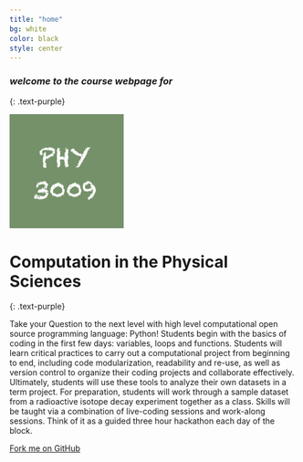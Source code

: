 ```yaml
---
title: "home"
bg: white
color: black
style: center
---
```


### *welcome to the course webpage for*
{: .text-purple}

<span><img height="200" width="200" src="img/PHY3009_logo.png" /></span>

# Computation in the Physical Sciences
{: .text-purple}

Take your Question to the next level with high level computational open source programming 
language: Python! Students begin with the basics of coding in the first few days: 
variables, loops and functions. Students will learn critical practices to carry out a 
computational project from beginning to end, including code modularization, readability 
and re-use, as well as version control to organize their coding projects and collaborate 
effectively. Ultimately, students will use these tools to analyze their own datasets in a 
term project. For preparation, students will work through a sample dataset from a 
radioactive isotope decay experiment together as a class. Skills will be taught via a 
combination of live-coding sessions and work-along sessions. Think of it as a guided three 
hour hackathon each day of the block.

<span id="forkongithub">
  <a href="{{ site.source_link }}" class="bg-blue">
    Fork me on GitHub
  </a>
</span>

